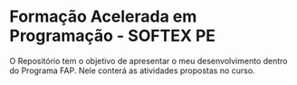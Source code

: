 # Formação Acelerada em Programação - SOFTEX PE

O Repositório tem o objetivo de apresentar o meu desenvolvimento dentro do Programa FAP. Nele conterá as atividades propostas no curso.
